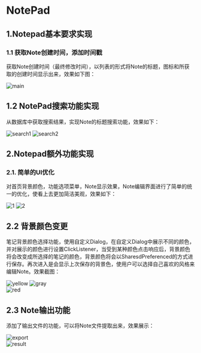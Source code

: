 # NotePad  

## 1.Notepad基本要求实现  
### 1.1 获取Note创建时间，添加时间戳  
获取Note创建时间（最终修改时间），以列表的形式将Note的标题，图标和所获取的创建时间显示出来，效果如下图：  

![main](https://github.com/Sev7nzy/Lab/blob/master/NotePad-master/notepad/QQ%E5%9B%BE%E7%89%8720180603102014.png)  

## 1.2 NotePad搜索功能实现  
从数据库中获取搜索结果，实现Note的标题搜索功能，效果如下：  

  
![search1](https://github.com/Sev7nzy/Lab/blob/master/NotePad-master/notepad/QQ%E5%9B%BE%E7%89%8720180603102505.png)
![search2](https://github.com/Sev7nzy/Lab/blob/master/NotePad-master/notepad/QQ%E5%9B%BE%E7%89%8720180603105055.png)

## 2.Notepad额外功能实现  
### 2.1. 简单的UI优化  
对首页背景颜色，功能选项菜单，Note显示效果，Note编辑界面进行了简单的统一的优化，使看上去更加简洁美观，效果如下：  

![1](https://github.com/Sev7nzy/Lab/blob/master/NotePad-master/notepad/QQ%E5%9B%BE%E7%89%8720180603124903.png)
![2](https://github.com/Sev7nzy/Lab/blob/master/NotePad-master/notepad/QQ%E5%9B%BE%E7%89%8720180603125455.png)  

## 2.2 背景颜色变更  
笔记背景颜色选择功能，使用自定义Dialog，在自定义Dialog中展示不同的颜色，并对展示的颜色进行设置ClickListener，当受到某种颜色点击响应后，背景颜色将会改变成所选择的笔记的颜色，背景颜色将会以SharesdPreferenced的方式进行保存。再次进入是会显示上次保存的背景色，使用户可以选择自己喜欢的风格来编辑Note。效果截图：      

![yellow](https://github.com/Sev7nzy/Lab/blob/master/NotePad-master/notepad/QQ%E5%9B%BE%E7%89%8720180603125308.png)
![gray](https://github.com/Sev7nzy/Lab/blob/master/NotePad-master/notepad/QQ%E5%9B%BE%E7%89%8720180603125328.png)  
![red](https://github.com/Sev7nzy/Lab/blob/master/NotePad-master/notepad/QQ%E5%9B%BE%E7%89%8720180603125342.png)  

## 2.3 Note输出功能  
添加了输出文件的功能，可以将Note文件提取出来，效果展示：  

![export](https://github.com/Sev7nzy/Lab/blob/master/NotePad-master/notepad/QQ%E5%9B%BE%E7%89%8720180603102540.png)  
![result](https://github.com/Sev7nzy/Lab/blob/master/NotePad-master/notepad/Screenshot_20180603-104536.png)

